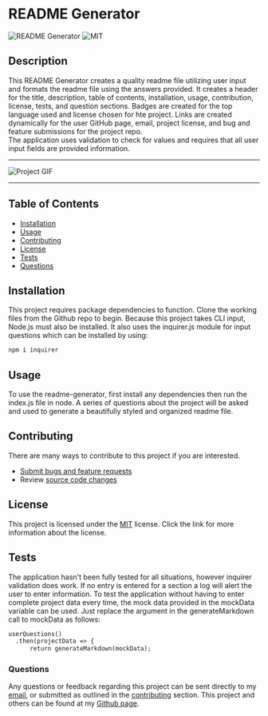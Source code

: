 
  # README Generator

  ![README Generator](https://img.shields.io/github/languages/top/yooperjb/readme-generator) ![MIT](https://img.shields.io/badge/license-MIT-blue)

  ## Description
  This README Generator creates a quality readme file utilizing user input and formats the readme file using the answers provided. It creates a header for the title, description, table of contents, installation, usage, contribution, license, tests, and question sections. Badges are created for the top language used and license chosen for hte project. Links are created dynamically for the user GitHub page, email, project license, and bug and feature submissions for the project repo. <br />The application uses validation to check for values and requires that all user input fields are provided information.
  
  ***
  ![Project GIF](./assets/images/README_Generator.gif)
  ***
  ## Table of Contents
  * [Installation](#installation)
  * [Usage](#usage)
  * [Contributing](#contributing)
  * [License](#license)
  * [Tests](#tests)
  * [Questions](#questions)
    
  ## Installation
  This project requires package dependencies to function. Clone the working files from the Github repo to begin. Because this project takes CLI input, Node.js must also be installed. It also uses the inquirer.js module for input questions which can be installed by using:
  
  ```md
  npm i inquirer
  ```
    
  ## Usage
  To use the readme-generator, first install any dependencies then run the index.js file in node. A series of questions about the project will be asked and used to generate a beautifully styled and organized readme file.

  ## Contributing
  There are many ways to contribute to this project if you are interested. 

  * [Submit bugs and feature requests]('https://github.com/yooperjb/readme-generator/issues')
  * Review [source code changes]('https://github.com/yooperjb/readme-generator/pulls')

  ## License
  This project is licensed under the [MIT](https://choosealicense.com/licenses/mit/) license. Click the link for more information about the license.

  ## Tests
  The application hasn't been fully tested for all situations, however inquirer validation does work. If no entry is entered for a section a log will alert the user to enter information. To test the application without having to enter complete project data every time, the mock data provided in the mockData variable can be used. Just replace the argument in the generateMarkdown call to mockData as follows:

  ```md
  userQuestions()
    .then(projectData => {
        return generateMarkdown(mockData);
  ```

  ### Questions
  Any questions or feedback regarding this project can be sent directly to my [email](mailto:jason.barnes@humboldt.edu), or submitted as outlined in the [contributing](#contributing) section. This project and others can be found at my [Github page]('https://github.com/yooperjb').

  